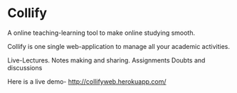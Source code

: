 # Collify
A online teaching-learning tool to make online studying smooth.

Collify is one single web-application to manage all your academic activities. 

Live-Lectures.
Notes making and sharing.
Assignments 
Doubts and discussions



Here is a live demo-
http://collifyweb.herokuapp.com/
